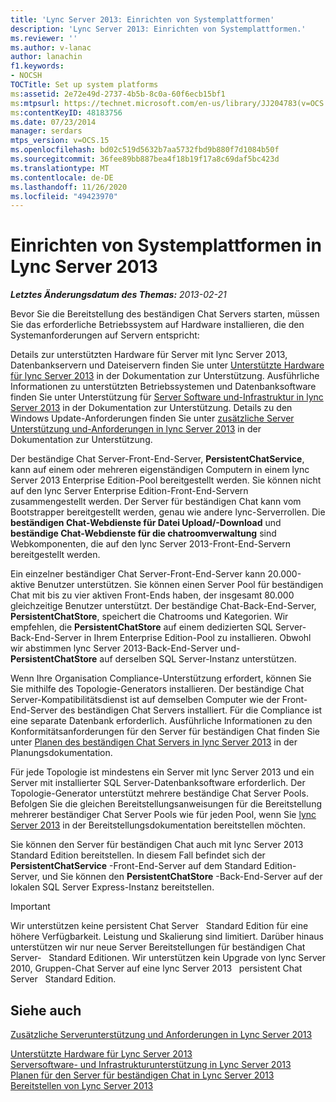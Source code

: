 ```yaml
---
title: 'Lync Server 2013: Einrichten von Systemplattformen'
description: 'Lync Server 2013: Einrichten von Systemplattformen.'
ms.reviewer: ''
ms.author: v-lanac
author: lanachin
f1.keywords:
- NOCSH
TOCTitle: Set up system platforms
ms:assetid: 2e72e49d-2737-4b5b-8c0a-60f6ecb15bf1
ms:mtpsurl: https://technet.microsoft.com/en-us/library/JJ204783(v=OCS.15)
ms:contentKeyID: 48183756
ms.date: 07/23/2014
manager: serdars
mtps_version: v=OCS.15
ms.openlocfilehash: bd02c519d5632b7aa5732fbd9b880f7d1084b50f
ms.sourcegitcommit: 36fee89bb887bea4f18b19f17a8c69daf5bc423d
ms.translationtype: MT
ms.contentlocale: de-DE
ms.lasthandoff: 11/26/2020
ms.locfileid: "49423970"
---
```

# <a name="set-up-system-platforms-in-lync-server-2013"></a>Einrichten von Systemplattformen in Lync Server 2013

<div data-xmlns="http://www.w3.org/1999/xhtml">

<div class="topic" data-xmlns="http://www.w3.org/1999/xhtml" data-msxsl="urn:schemas-microsoft-com:xslt" data-cs="https://msdn.microsoft.com/">

<div data-asp="https://msdn2.microsoft.com/asp">



</div>

<div id="mainSection">

<div id="mainBody">

<span> </span>

_**Letztes Änderungsdatum des Themas:** 2013-02-21_

Bevor Sie die Bereitstellung des beständigen Chat Servers starten, müssen Sie das erforderliche Betriebssystem auf Hardware installieren, die den Systemanforderungen auf Servern entspricht:

Details zur unterstützten Hardware für Server mit lync Server 2013, Datenbankservern und Dateiservern finden Sie unter [Unterstützte Hardware für lync Server 2013](lync-server-2013-supported-hardware.md) in der Dokumentation zur Unterstützung. Ausführliche Informationen zu unterstützten Betriebssystemen und Datenbanksoftware finden Sie unter Unterstützung für [Server Software und-Infrastruktur in lync Server 2013](lync-server-2013-server-software-and-infrastructure-support.md) in der Dokumentation zur Unterstützung. Details zu den Windows Update-Anforderungen finden Sie unter [zusätzliche Server Unterstützung und-Anforderungen in lync Server 2013](lync-server-2013-additional-server-support-and-requirements.md) in der Dokumentation zur Unterstützung.

Der beständige Chat Server-Front-End-Server, **PersistentChatService**, kann auf einem oder mehreren eigenständigen Computern in einem lync Server 2013 Enterprise Edition-Pool bereitgestellt werden. Sie können nicht auf den lync Server Enterprise Edition-Front-End-Servern zusammengestellt werden. Der Server für beständigen Chat kann vom Bootstrapper bereitgestellt werden, genau wie andere lync-Serverrollen. Die **beständigen Chat-Webdienste für Datei Upload/-Download** und **beständige Chat-Webdienste für die chatroomverwaltung** sind Webkomponenten, die auf den lync Server 2013-Front-End-Servern bereitgestellt werden.

Ein einzelner beständiger Chat Server-Front-End-Server kann 20.000-aktive Benutzer unterstützen. Sie können einen Server Pool für beständigen Chat mit bis zu vier aktiven Front-Ends haben, der insgesamt 80.000 gleichzeitige Benutzer unterstützt. Der beständige Chat-Back-End-Server, **PersistentChatStore**, speichert die Chatrooms und Kategorien. Wir empfehlen, die **PersistentChatStore** auf einem dedizierten SQL Server-Back-End-Server in Ihrem Enterprise Edition-Pool zu installieren. Obwohl wir abstimmen lync Server 2013-Back-End-Server und- **PersistentChatStore** auf derselben SQL Server-Instanz unterstützen.

Wenn Ihre Organisation Compliance-Unterstützung erfordert, können Sie Sie mithilfe des Topologie-Generators installieren. Der beständige Chat Server-Kompatibilitätsdienst ist auf demselben Computer wie der Front-End-Server des beständigen Chat Servers installiert. Für die Compliance ist eine separate Datenbank erforderlich. Ausführliche Informationen zu den Konformitätsanforderungen für den Server für beständigen Chat finden Sie unter [Planen des beständigen Chat Servers in lync Server 2013](lync-server-2013-planning-for-persistent-chat-server.md) in der Planungsdokumentation.

Für jede Topologie ist mindestens ein Server mit lync Server 2013 und ein Server mit installierter SQL Server-Datenbanksoftware erforderlich. Der Topologie-Generator unterstützt mehrere beständige Chat Server Pools. Befolgen Sie die gleichen Bereitstellungsanweisungen für die Bereitstellung mehrerer beständiger Chat Server Pools wie für jeden Pool, wenn Sie [lync Server 2013](lync-server-2013-deploying-lync-server.md) in der Bereitstellungsdokumentation bereitstellen möchten.

Sie können den Server für beständigen Chat auch mit lync Server 2013 Standard Edition bereitstellen. In diesem Fall befindet sich der **PersistentChatService** -Front-End-Server auf dem Standard Edition-Server, und Sie können den **PersistentChatStore** -Back-End-Server auf der lokalen SQL Server Express-Instanz bereitstellen.

<div>


> [!IMPORTANT]  
> Wir unterstützen keine persistent Chat Server &nbsp; Standard Edition für eine höhere Verfügbarkeit. Leistung und Skalierung sind limitiert. Darüber hinaus unterstützen wir nur neue Server Bereitstellungen für beständigen Chat Server- &nbsp; Standard Editionen. Wir unterstützen kein Upgrade von lync Server 2010, Gruppen-Chat Server auf eine lync Server 2013 &nbsp; persistent Chat Server &nbsp; Standard Edition.



</div>

<div>

## <a name="see-also"></a>Siehe auch


[Zusätzliche Serverunterstützung und Anforderungen in Lync Server 2013](lync-server-2013-additional-server-support-and-requirements.md)  


[Unterstützte Hardware für Lync Server 2013](lync-server-2013-supported-hardware.md)  
[Serversoftware- und Infrastrukturunterstützung in Lync Server 2013](lync-server-2013-server-software-and-infrastructure-support.md)  
[Planen für den Server für beständigen Chat in Lync Server 2013](lync-server-2013-planning-for-persistent-chat-server.md)  
[Bereitstellen von Lync Server 2013](lync-server-2013-deploying-lync-server.md)  
  

</div>

</div>

<span> </span>

</div>

</div>

</div>

